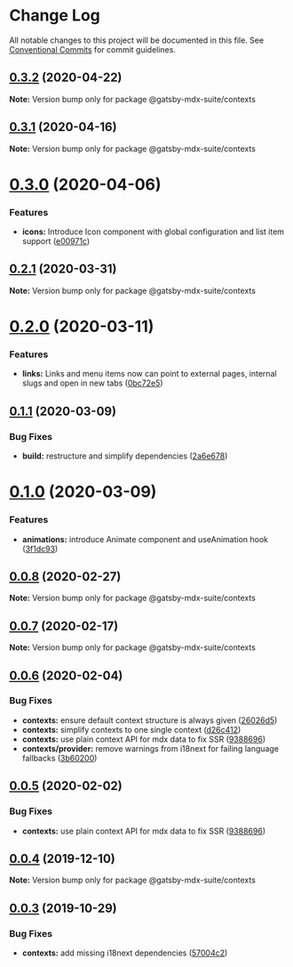 # Change Log

All notable changes to this project will be documented in this file.
See [Conventional Commits](https://conventionalcommits.org) for commit guidelines.

## [0.3.2](https://github.com/axe312ger/gatsby-suite-mdx/compare/@gatsby-mdx-suite/contexts@0.3.1...@gatsby-mdx-suite/contexts@0.3.2) (2020-04-22)

**Note:** Version bump only for package @gatsby-mdx-suite/contexts





## [0.3.1](https://github.com/axe312ger/gatsby-suite-mdx/compare/@gatsby-mdx-suite/contexts@0.3.0...@gatsby-mdx-suite/contexts@0.3.1) (2020-04-16)

**Note:** Version bump only for package @gatsby-mdx-suite/contexts





# [0.3.0](https://github.com/axe312ger/gatsby-suite-mdx/compare/@gatsby-mdx-suite/contexts@0.2.1...@gatsby-mdx-suite/contexts@0.3.0) (2020-04-06)


### Features

* **icons:** Introduce Icon component with global configuration and list item support ([e00971c](https://github.com/axe312ger/gatsby-suite-mdx/commit/e00971cdc60cc51a748cf74cd6e167a411739272))





## [0.2.1](https://github.com/axe312ger/gatsby-suite-mdx/compare/@gatsby-mdx-suite/contexts@0.2.0...@gatsby-mdx-suite/contexts@0.2.1) (2020-03-31)

**Note:** Version bump only for package @gatsby-mdx-suite/contexts





# [0.2.0](https://github.com/axe312ger/gatsby-suite-mdx/compare/@gatsby-mdx-suite/contexts@0.1.1...@gatsby-mdx-suite/contexts@0.2.0) (2020-03-11)


### Features

* **links:** Links and menu items now can point to external pages, internal slugs and open in new tabs ([0bc72e5](https://github.com/axe312ger/gatsby-suite-mdx/commit/0bc72e5128aed977f0834bc3e237fc96a169894d))





## [0.1.1](https://github.com/axe312ger/gatsby-mdx-suite/compare/@gatsby-mdx-suite/contexts@0.1.0...@gatsby-mdx-suite/contexts@0.1.1) (2020-03-09)


### Bug Fixes

* **build:** restructure and simplify dependencies ([2a6e678](https://github.com/axe312ger/gatsby-mdx-suite/commit/2a6e6784431358d1bc05f76912455c28ed565db0))





# [0.1.0](https://github.com/axe312ger/gatsby-mdx-suite/compare/@gatsby-mdx-suite/contexts@0.0.8...@gatsby-mdx-suite/contexts@0.1.0) (2020-03-09)


### Features

* **animations:** introduce Animate component and useAnimation hook ([3f1dc93](https://github.com/axe312ger/gatsby-mdx-suite/commit/3f1dc93ce4e2f57718c8f94a9f96aadc6b94014b))





## [0.0.8](https://github.com/axe312ger/gatsby-mdx-suite/compare/@gatsby-mdx-suite/contexts@0.0.7...@gatsby-mdx-suite/contexts@0.0.8) (2020-02-27)

**Note:** Version bump only for package @gatsby-mdx-suite/contexts





## [0.0.7](https://github.com/axe312ger/gatsby-mdx-suite/compare/@gatsby-mdx-suite/contexts@0.0.6...@gatsby-mdx-suite/contexts@0.0.7) (2020-02-17)

**Note:** Version bump only for package @gatsby-mdx-suite/contexts





## [0.0.6](https://github.com/axe312ger/gatsby-mdx-suite/compare/@gatsby-mdx-suite/contexts@0.0.4...@gatsby-mdx-suite/contexts@0.0.6) (2020-02-04)


### Bug Fixes

* **contexts:** ensure default context structure is always given ([26026d5](https://github.com/axe312ger/gatsby-mdx-suite/commit/26026d5f95fbb9d7bcb7cd13b333097536ce0f9c))
* **contexts:** simplify contexts to one single context ([d26c412](https://github.com/axe312ger/gatsby-mdx-suite/commit/d26c412b7f7b88840c594b45d25520251d0baef2))
* **contexts:** use plain context API for mdx data to fix SSR ([9388696](https://github.com/axe312ger/gatsby-mdx-suite/commit/93886969ac565384653f754b7488f95c2a26b3d6))
* **contexts/provider:** remove warnings from i18next for failing language fallbacks ([3b60200](https://github.com/axe312ger/gatsby-mdx-suite/commit/3b602005eb67f212becd45fb80a5e295c4b053d0))





## [0.0.5](https://github.com/axe312ger/gatsby-mdx-suite/compare/@gatsby-mdx-suite/contexts@0.0.4...@gatsby-mdx-suite/contexts@0.0.5) (2020-02-02)


### Bug Fixes

* **contexts:** use plain context API for mdx data to fix SSR ([9388696](https://github.com/axe312ger/gatsby-mdx-suite/commit/93886969ac565384653f754b7488f95c2a26b3d6))





## [0.0.4](https://github.com/axe312ger/gatsby-mdx-suite/compare/@gatsby-mdx-suite/contexts@0.0.3...@gatsby-mdx-suite/contexts@0.0.4) (2019-12-10)

**Note:** Version bump only for package @gatsby-mdx-suite/contexts





## [0.0.3](https://github.com/axe312ger/gatsby-mdx-suite/compare/@gatsby-mdx-suite/contexts@0.0.2...@gatsby-mdx-suite/contexts@0.0.3) (2019-10-29)


### Bug Fixes

* **contexts:** add missing i18next dependencies ([57004c2](https://github.com/axe312ger/gatsby-mdx-suite/commit/57004c2cef17ece9d13febd166e8b224ef5cadb5))
